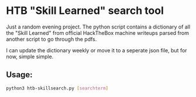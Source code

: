 # HTB "Skill Learned" search tool

Just a random evening project. The python script contains a dictionary of all the "Skill Learned" from official HackTheBox machine writeups parsed from another script to go through the pdfs.

I can update the dictionary weekly or move it to a seperate json file, but for now, simple simple.

## Usage:
```bash
python3 htb-skillsearch.py [searchterm]
```
